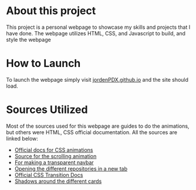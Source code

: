# About this project
This project is a personal webpage to showcase my skills and projects that I have done. The webpage utilizes HTML, CSS, and Javascript to build, and style the webpage

# How to Launch
To launch the webpage simply visit [jordenPDX.github.io](https://jordenpdx.github.io/) and the site should load.

# Sources Utilized
Most of the sources used for this webpage are guides to do the animations, but others were HTML, CSS official documentation.
All the sources are linked below:

- [Official docs for CSS animations](https://developer.mozilla.org/en-US/docs/Web/CSS/CSS_Animations/Using_CSS_animations)
- [Source for the scrolling animation](https://alvarotrigo.com/blog/css-animations-scroll/)
- [For making a transparent navbar](https://stackoverflow.com/questions/32946251/how-to-make-a-navbar-transparent)
- [Opening the different repositories in a new tab](https://www.freecodecamp.org/news/how-to-use-html-to-open-link-in-new-tab/)
- [Official CSS Transition Docs](https://developer.mozilla.org/en-US/docs/Web/CSS/CSS_Transitions/Using_CSS_transitions)
- [Shadows around the different cards](https://developer.mozilla.org/en-US/docs/Web/CSS/box-shadow)


